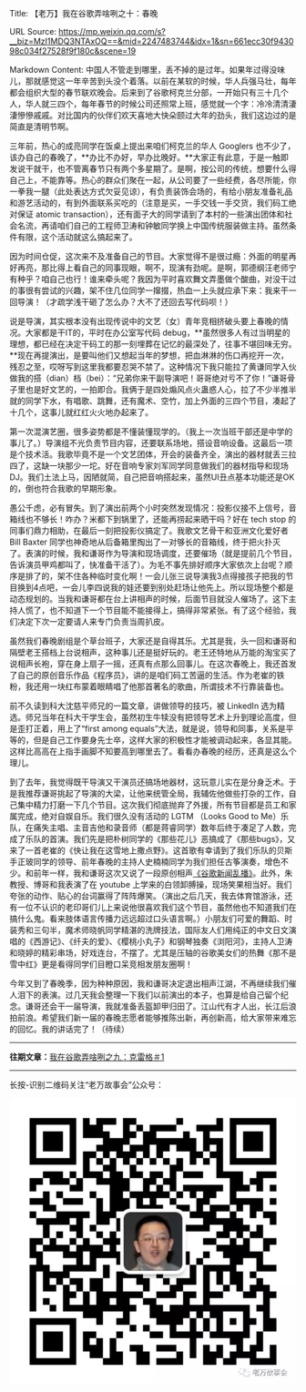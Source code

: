Title: 【老万】我在谷歌弄啥咧之十：春晚

URL Source: https://mp.weixin.qq.com/s?__biz=MzI1MDQ3NTAxOQ==&mid=2247483744&idx=1&sn=661ecc30f943098c034f27528f9f180c&scene=19

Markdown Content:
中国人不管走到哪里，丢不掉的是过年。如果年过得没味儿，那就感觉这一年辛苦到头没个着落。以前在某软的时候，华人兵强马壮，每年都会组织大型的春节联欢晚会。后来到了谷歌柯克兰分部，一开始只有三十几个人，华人就三四个，每年春节的时候公司还照常上班，感觉就一个字：冷冷清清淒淒慘慘戚戚。对比国内的伙伴们欢天喜地大快朵颐过大年的劲头，我们这边过的是简直是清明节啊。

三年前，热心的成亮同学在饭桌上提出来咱们柯克兰的华人 Googlers 也不少了，该办自己的春晚了，**办比不办好，早办比晚好。**大家正有此意，于是一触即发说干就干，也不管离春节只有两个多星期了。是啊，按公司的传统，想要什么得自己上，不能靠等。热心的群众们聚在一起，从公司要了一些经费，各尽所能，你一拳我一腿（此处表达方式欠妥见谅），有负责装饰会场的，有给小朋友准备礼品和游艺活动的，有到外面联系买吃的（注意是买，一手交钱一手交货，我们码工绝对保证 atomic transaction），还有面子大的同学请到了本村的一些演出团体和社会名流，再请咱们自己的工程师卫涛和钟敏同学换上中国传统服装做主持。虽然条件有限，这个活动就这么搞起来了。

因为时间仓促，这次来不及准备自己的节目。大家觉得不是很过瘾：外面的明星再好再亮，那比得上看自己的同事现眼，啊不，现演有劲呢。是啊，郭德纲汪老师宁有种乎？咱自己也行！谁来牵头呢？我因为平时喜欢舞文弄墨做个酸曲，对没干过的事很有尝试的兴趣，架不住几位同学一撺掇，热血一上头就应承下来：我来干一回导演！（才疏学浅干砸了怎么办？大不了还回去写代码呗！）

说是导演，其实根本没有出现传说中的文艺（女）青年竞相挤破头要上春晚的情况。大家都是干IT的，平时在办公室写代码 debug，**虽然很多人有过当明星的理想，都已经在决定干码工的那一刻埋葬在记忆的最深处了，往事不堪回味无穷。**现在再提演出，是要叫他们又想起当年的梦想，把血淋淋的伤口再挖开一次，残忍之至，哎呀写到这里我都要忍哭不禁了。这种情况下我只能拉了黄谦同学入伙做我的搭（dian）档（bei）：“兄弟你来干副导演吧！哥哥绝对亏不了你！”谦哥骨子里也是好文艺的，一拍即合。我俩于是四处煽风点火蛊惑人心，拉了不少半推半就的同学下水，有唱歌、跳舞，还有魔术、空竹，加上外面的三四个节目，凑起了十几个，这事儿就红红火火地办起来了。

第一次混演艺圈，很多姿势都是不懂装懂现学的。（我上一次当班干部还是中学的事儿了。）导演组不光负责节目内容，还要联系场地，搭设音响设备。这最后一项是个技术活。我歌毕竟不是一个文艺团体，开会的装备齐全，演出的器材就丢三拉四了，这缺一块那少一坨。好在音响专家刘军同学同意做我们的器材指导和现场DJ。我们土法上马，因陋就简，自己把音响搭起来，虽然UI丑点基本功能还是OK的，倒也符合我歌的早期形象。

愚公千虑，必有冒失。到了演出前两个小时突然发现情况：投影仪接不上信号，音箱线也不够长！咋办？米都下到锅里了，还能再捞起来晒干吗？好在 tech stop 的同事们鼎力相助，在最后一刻把投影仪搞定了。我歌文艺骨干和亚洲文化爱好者 Bill Baxter 同学也神奇地从后备箱里掏出了一对够长的音箱线，终于把火扑灭了。表演的时候，我和谦哥作为导演和现场调度，还要催场（就是提前几个节目，告诉演员甲鸡都叫了，快准备干活了）。为毛不事先排好顺序大家依次上台呢？顺序是排了的，架不住各种临时变化啊！一会儿张三说导演我3点得接孩子把我的节目换到4点吧，一会儿李四说我的娃还要到别处赶场让他先上。所以现场整个都是动态规划的。当我和谦哥都在台上讲相声的时候，后面节目就没人催场了。这下主持人慌了，也不知道下一个节目能不能接得上，搞得非常紧张。有了这个经验，我们决定下次一定要请人来专门负责当周扒皮。

虽然我们春晚剧组是个草台班子，大家还是自得其乐。尤其是我，头一回和谦哥和隔壁老王搭档上台说相声，这种事儿还是挺好玩的。老王还特地从万能的淘宝买了说相声长袍，穿在身上扇子一摇，还真有点那么回事儿。在这次春晚上，我还首发了自己的原创音乐作品《程序员》，讲的是咱们码工苦逼的生活。作为老崔的铁粉，我还用一块红布蒙着眼睛唱了他那首著名的歌曲，所谓技术不行靠装备也。

前不久读到科大沈慈平师兄的一篇文章，讲做领导的技巧，被 LinkedIn 选为精选。师兄当年在科大干学生会，虽然初生牛犊没有把领导艺术上升到理论高度，但是歪打正着，用上了“first among equals”大法，就是说，领导和同事，关系是平等的，但是自己工作要身先士卒，这样大家的积极性才能被调动起来，各显其能。这样比高高在上指手画脚不知要高到哪里去了。看看办春晚的经历，还真是这么个理儿。

到了去年，我觉得既干导演又干演员还搞场地器材，这玩意儿实在是分身乏术。于是我推荐谦哥挑起了导演的大梁，让他来统管全局，我辅佐他做些打杂的工作，自己集中精力打磨一下几个节目。这次我们彻底抛弃了外援，所有节目都是员工和家属完成，绝对自娱自乐。我们很久没有活动的 LGTM （Looks Good to Me）乐队，在痛失主唱、主音吉他和录音师（都是蒋睿同学）数年后终于凑足了人数，完成了乐队的首演。我们先是把朴树同学的《那些花儿》恶搞成了《那些bugs》，又来了一首老崔的《快让我在这雪地上撒点野》。这首歌有幸请到了我们乐队的贝斯手正玻同学的领导、前年春晚的主持人史楠楠同学为我们担任古筝演奏，增色不少。和前年一样，我和谦哥这次又说了一段原创相声[《谷歌新闻乱播》](http://mp.weixin.qq.com/s?__biz=MzI1MDQ3NTAxOQ==&mid=2247483692&idx=1&sn=528cd20e1ba6741e2f2f16a39c706d28&chksm=e980e648def76f5e45d73a2ceecce23be3221f88497f8e5a82d98621e98c654f9a3eeb9dbb17&scene=21#wechat_redirect)。此外，朱教授、博哥和我表演了在 youtube 上学来的白领卸膊操，现场笑果相当好。我们夸张的动作、贴心的台词赢得了阵阵爆笑。（演出之后几天，我去体育馆游泳，还有一位不认识的老印哥们儿上来说他很喜欢我们这个节目，虽然他也不知道我们在搞什么鬼。看来肢体语言传播力远远超过口头语言啊。）小朋友们可爱的舞蹈、时装秀和三句半，魔术师晓帆同学精湛的洗牌技法，国际友人们用纯正的中文日文演唱的《西游记》、《纤夫的爱》、《樱桃小丸子》和钢琴独奏《浏阳河》，主持人卫涛和晓婷的精彩串场，好戏连台，不摆了。尤其是压轴的谷歌美女们的热舞《那不是雪中红》更是看得同学们目瞪口呆竞相发朋友圈啊！

今年又到了春晚季，因为种种原因，我和谦哥决定退出相声江湖，不再继续我们催人泪下的表演。过几天我会整理一下我们以前演出的本子，也算是给自己留个纪念。谦哥还会干一届导演，我就准备丢盔卸甲归田了。江山代有才人出，长江后浪拍前浪。希望我们新一届的春晚志愿者能够推陈出新，再创新高，给大家带来难忘的回忆。我的讲话完了！（待续）

* * *

**往期文章：**[我在谷歌弄啥咧之九：克雷格＃1](http://mp.weixin.qq.com/s?__biz=MzI1MDQ3NTAxOQ==&mid=2247483741&idx=1&sn=f67827d3c6e9e79a2812ee6a0b1a9324&chksm=e980e639def76f2f986f72812c7cba0cbcd9afee08b1023a3c3800ceaebf4db7a4e751400856&scene=21#wechat_redirect)

* * *

长按-识别二维码关注“老万故事会”公众号：

![Image 1](assets/c/2/c28aa1f5d47b0bedb4dab91ed5fef4f5.jpg)
